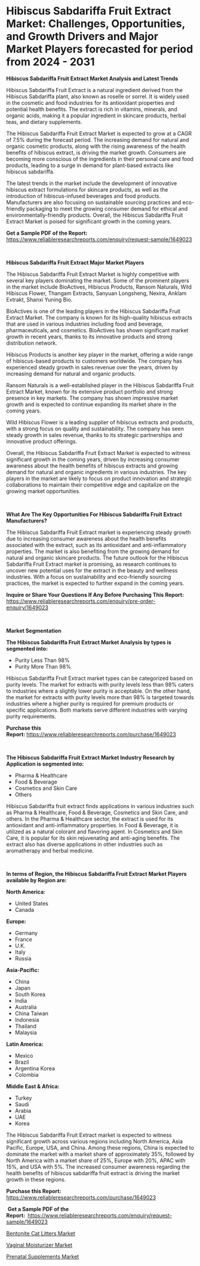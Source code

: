 <p><h1>Hibiscus Sabdariffa Fruit Extract Market: Challenges, Opportunities, and Growth Drivers and Major Market Players forecasted for period from 2024 - 2031</h1></p><p><strong>Hibiscus Sabdariffa Fruit Extract Market Analysis and Latest Trends</strong></p>
<p><p>Hibiscus Sabdariffa Fruit Extract is a natural ingredient derived from the Hibiscus Sabdariffa plant, also known as roselle or sorrel. It is widely used in the cosmetic and food industries for its antioxidant properties and potential health benefits. The extract is rich in vitamins, minerals, and organic acids, making it a popular ingredient in skincare products, herbal teas, and dietary supplements.</p><p>The Hibiscus Sabdariffa Fruit Extract Market is expected to grow at a CAGR of 7.5% during the forecast period. The increasing demand for natural and organic cosmetic products, along with the rising awareness of the health benefits of hibiscus extract, is driving the market growth. Consumers are becoming more conscious of the ingredients in their personal care and food products, leading to a surge in demand for plant-based extracts like hibiscus sabdariffa.</p><p>The latest trends in the market include the development of innovative hibiscus extract formulations for skincare products, as well as the introduction of hibiscus-infused beverages and food products. Manufacturers are also focusing on sustainable sourcing practices and eco-friendly packaging to meet the growing consumer demand for ethical and environmentally-friendly products. Overall, the Hibiscus Sabdariffa Fruit Extract Market is poised for significant growth in the coming years.</p></p>
<p><strong>Get a Sample PDF of the Report:&nbsp;</strong> <a href="https://www.reliableresearchreports.com/enquiry/request-sample/1649023">https://www.reliableresearchreports.com/enquiry/request-sample/1649023</a></p>
<p>&nbsp;</p>
<p><strong>Hibiscus Sabdariffa Fruit Extract Major Market Players</strong></p>
<p><p>The Hibiscus Sabdariffa Fruit Extract Market is highly competitive with several key players dominating the market. Some of the prominent players in the market include BioActives, Hibiscus Products, Ransom Naturals, Wild Hibiscus Flower, Thangam Extracts, Sanyuan Longsheng, Nexira, Anklam Extrakt, Shanxi Yuning Bio.</p><p>BioActives is one of the leading players in the Hibiscus Sabdariffa Fruit Extract Market. The company is known for its high-quality hibiscus extracts that are used in various industries including food and beverage, pharmaceuticals, and cosmetics. BioActives has shown significant market growth in recent years, thanks to its innovative products and strong distribution network.</p><p>Hibiscus Products is another key player in the market, offering a wide range of hibiscus-based products to customers worldwide. The company has experienced steady growth in sales revenue over the years, driven by increasing demand for natural and organic products.</p><p>Ransom Naturals is a well-established player in the Hibiscus Sabdariffa Fruit Extract Market, known for its extensive product portfolio and strong presence in key markets. The company has shown impressive market growth and is expected to continue expanding its market share in the coming years.</p><p>Wild Hibiscus Flower is a leading supplier of hibiscus extracts and products, with a strong focus on quality and sustainability. The company has seen steady growth in sales revenue, thanks to its strategic partnerships and innovative product offerings.</p><p>Overall, the Hibiscus Sabdariffa Fruit Extract Market is expected to witness significant growth in the coming years, driven by increasing consumer awareness about the health benefits of hibiscus extracts and growing demand for natural and organic ingredients in various industries. The key players in the market are likely to focus on product innovation and strategic collaborations to maintain their competitive edge and capitalize on the growing market opportunities.</p></p>
<p>&nbsp;</p>
<p><strong>What Are The Key Opportunities For Hibiscus Sabdariffa Fruit Extract Manufacturers?</strong></p>
<p><p>The Hibiscus Sabdariffa Fruit Extract market is experiencing steady growth due to increasing consumer awareness about the health benefits associated with the extract, such as its antioxidant and anti-inflammatory properties. The market is also benefiting from the growing demand for natural and organic skincare products. The future outlook for the Hibiscus Sabdariffa Fruit Extract market is promising, as research continues to uncover new potential uses for the extract in the beauty and wellness industries. With a focus on sustainability and eco-friendly sourcing practices, the market is expected to further expand in the coming years.</p></p>
<p><strong>Inquire or Share Your Questions If Any Before Purchasing This Report:</strong> <a href="https://www.reliableresearchreports.com/enquiry/pre-order-enquiry/1649023">https://www.reliableresearchreports.com/enquiry/pre-order-enquiry/1649023</a></p>
<p>&nbsp;</p>
<p><strong>Market Segmentation</strong></p>
<p><strong>The Hibiscus Sabdariffa Fruit Extract Market Analysis by types is segmented into:</strong></p>
<p><ul><li>Purity Less Than 98%</li><li>Purity More Than 98%</li></ul></p>
<p><p>Hibiscus Sabdariffa Fruit Extract market types can be categorized based on purity levels. The market for extracts with purity levels less than 98% caters to industries where a slightly lower purity is acceptable. On the other hand, the market for extracts with purity levels more than 98% is targeted towards industries where a higher purity is required for premium products or specific applications. Both markets serve different industries with varying purity requirements.</p></p>
<p><strong>Purchase this Report:&nbsp;</strong><a href="https://www.reliableresearchreports.com/purchase/1649023">https://www.reliableresearchreports.com/purchase/1649023</a></p>
<p>&nbsp;</p>
<p><strong>The Hibiscus Sabdariffa Fruit Extract Market Industry Research by Application is segmented into:</strong></p>
<p><ul><li>Pharma & Healthcare</li><li>Food & Beverage</li><li>Cosmetics and Skin Care</li><li>Others</li></ul></p>
<p><p>Hibiscus Sabdariffa fruit extract finds applications in various industries such as Pharma & Healthcare, Food & Beverage, Cosmetics and Skin Care, and others. In the Pharma & Healthcare sector, the extract is used for its antioxidant and anti-inflammatory properties. In Food & Beverage, it is utilized as a natural colorant and flavoring agent. In Cosmetics and Skin Care, it is popular for its skin rejuvenating and anti-aging benefits. The extract also has diverse applications in other industries such as aromatherapy and herbal medicine.</p></p>
<p>&nbsp;</p>
<p><strong>In terms of Region, the Hibiscus Sabdariffa Fruit Extract Market Players available by Region are:</strong></p>
<p>
    <p> <strong> North America: </strong>
        <ul>
            <li>United States</li>
            <li>Canada</li>
        </ul>
        </p> 
    <p> <strong> Europe: </strong>
        <ul>
            <li>Germany</li>
            <li>France</li>
            <li>U.K.</li>
            <li>Italy</li>
            <li>Russia</li>
        </ul>
        </p> 
    <p> <strong> Asia-Pacific: </strong>
        <ul>
            <li>China</li>
            <li>Japan</li>
            <li>South Korea</li>
            <li>India</li>
            <li>Australia</li>
            <li>China Taiwan</li>
            <li>Indonesia</li>
            <li>Thailand</li>
            <li>Malaysia</li>
        </ul>
        </p> 
    <p> <strong> Latin America: </strong>
        <ul>
            <li>Mexico</li>
            <li>Brazil</li>
            <li>Argentina Korea</li>
            <li>Colombia</li>
        </ul>
        </p> 
    <p> <strong> Middle East & Africa: </strong>
        <ul>
            <li>Turkey</li>
            <li>Saudi</li>
            <li>Arabia</li>
            <li>UAE</li>
            <li>Korea</li>
        </ul>
    </p>
    </p>
<p><p>The Hibiscus Sabdariffa Fruit Extract market is expected to witness significant growth across various regions including North America, Asia Pacific, Europe, USA, and China. Among these regions, China is expected to dominate the market with a market share of approximately 35%, followed by North America with a market share of 25%, Europe with 20%, APAC with 15%, and USA with 5%. The increased consumer awareness regarding the health benefits of hibiscus sabdariffa fruit extract is driving the market growth in these regions.</p></p>
<p><strong>Purchase this Report: </strong><a href="https://www.reliableresearchreports.com/purchase/1649023">https://www.reliableresearchreports.com/purchase/1649023</a></p>
<p>&nbsp;<strong>Get a Sample PDF of the Report:&nbsp;&nbsp;</strong><a href="https://www.reliableresearchreports.com/enquiry/request-sample/1649023">https://www.reliableresearchreports.com/enquiry/request-sample/1649023</a></p>
<p><strong></strong></p>
<p><p><a href="https://view.publitas.com/reportprime-1/bentonite-cat-litters-market-a-comprehensive-report-of-its-market-share-growth-trends-2023-2030/">Bentonite Cat Litters Market</a></p><p><a href="https://view.publitas.com/reportprime-1/vaginal-moisturizer-market-research-report-forecasted-for-period-from-2023-2030-by-market-type-market-application-and-region/">Vaginal Moisturizer Market</a></p><p><a href="https://view.publitas.com/reportprime-1/prenatal-supplements-market-provides-a-comprehensive-analysis-including-a-macro-overview-of-the-market-as-well-as-micro-details-such-as-market-size-and-competitive-landscape/">Prenatal Supplements Market</a></p></p>